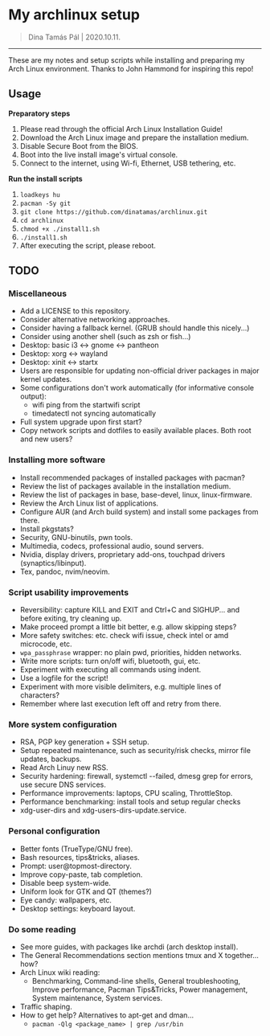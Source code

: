 # My archlinux setup

> Dina Tamás Pál | 2020.10.11.

------------------------------

These are my notes and setup scripts while installing and preparing my Arch
Linux environment. Thanks to John Hammond for inspiring this repo!

## Usage

__Preparatory steps__
1. Please read through the official Arch Linux Installation Guide!
1. Download the Arch Linux image and prepare the installation medium.
1. Disable Secure Boot from the BIOS.
1. Boot into the live install image's virtual console.
1. Connect to the internet, using Wi-fi, Ethernet, USB tethering, etc.

__Run the install scripts__
1. `loadkeys hu`
1. `pacman -Sy git`
1. `git clone https://github.com/dinatamas/archlinux.git`
1. `cd archlinux`
1. `chmod +x ./install1.sh`
1. `./install1.sh`
1. After executing the script, please reboot.

## TODO

### Miscellaneous
* Add a LICENSE to this repository.
* Consider alternative networking approaches.
* Consider having a fallback kernel. (GRUB should handle this nicely...)
* Consider using another shell (such as zsh or fish...)
* Desktop: basic i3 <-> gnome <-> pantheon
* Desktop: xorg <-> wayland
* Desktop: xinit <-> startx
* Users are responsible for updating non-official driver packages in major kernel updates.
* Some configurations don't work automatically (for informative console output):
    * wifi ping from the startwifi script
    * timedatectl not syncing automatically
* Full system upgrade upon first start?
* Copy network scripts and dotfiles to easily available places. Both root and new users?

### Installing more software
* Install recommended packages of installed packages with pacman?
* Review the list of packages available in the installation medium.
* Review the list of packages in base, base-devel, linux, linux-firmware.
* Review the Arch Linux list of applications.
* Configure AUR (and Arch build system) and install some packages from there.
* Install pkgstats?
* Security, GNU-binutils, pwn tools.
* Multimedia, codecs, professional audio, sound servers.
* Nvidia, display drivers, proprietary add-ons, touchpad drivers (synaptics/libinput).
* Tex, pandoc, nvim/neovim.

### Script usability improvements
* Reversibility: capture KILL and EXIT and Ctrl+C and SIGHUP... and before exiting, try cleaning up.
* Make proceed prompt a little bit better, e.g. allow skipping steps?
* More safety switches: etc. check wifi issue, check intel or amd microcode, etc.
* `wpa_passphrase` wrapper: no plain pwd, priorities, hidden networks.
* Write more scripts: turn on/off wifi, bluetooth, gui, etc.
* Experiment with executing all commands using indent.
* Use a logfile for the script!
* Experiment with more visible delimiters, e.g. multiple lines of characters?
* Remember where last execution left off and retry from there.

### More system configuration
* RSA, PGP key generation + SSH setup.
* Setup repeated maintenance, such as security/risk checks, mirror file updates, backups.
* Read Arch Linuy new RSS.
* Security hardening: firewall, systemctl --failed, dmesg grep for errors, use secure DNS services.
* Performance improvements: laptops, CPU scaling, ThrottleStop.
* Performance benchmarking: install tools and setup regular checks
* xdg-user-dirs and xdg-users-dirs-update.service.

### Personal configuration
* Better fonts (TrueType/GNU free).
* Bash resources, tips&tricks, aliases.
* Prompt: user@topmost-directory.
* Improve copy-paste, tab completion.
* Disable beep system-wide.
* Uniform look for GTK and QT (themes?)
* Eye candy: wallpapers, etc.
* Desktop settings: keyboard layout.

### Do some reading
* See more guides, with packages like archdi (arch desktop install).
* The General Recommendations section mentions tmux and X together... how?
* Arch Linux wiki reading:
    * Benchmarking, Command-line shells, General troubleshooting, Improve performance, Pacman Tips&Tricks, Power management, System maintenance, System services.
* Traffic shaping.
* How to get help? Alternatives to apt-get and dman...
    * `pacman -Qlg <package_name> | grep /usr/bin`

